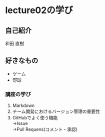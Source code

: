 # lecture02の学び
## 自己紹介
和田 直樹

## 好きなもの
- ゲーム
- 野球

### 講座の学び
1. Markdown
2. チーム開発におけるバージョン管理の重要性
3. GitHubでよく使う機能  
→Issue  
→Pull Requens(コメント・承認)
